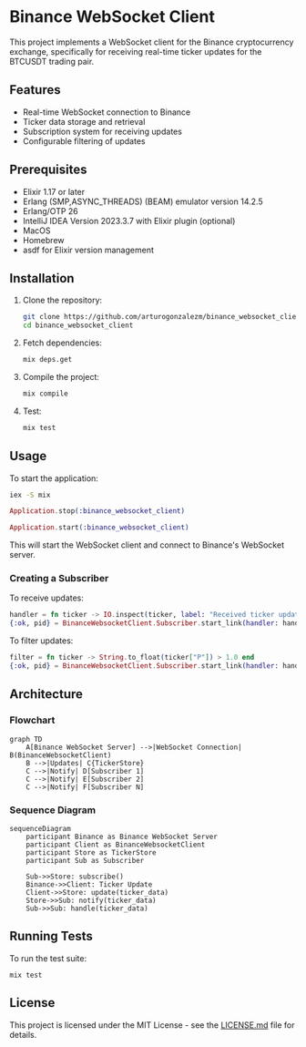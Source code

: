 # Binance WebSocket Client

This project implements a WebSocket client for the Binance cryptocurrency exchange, specifically for receiving real-time ticker updates for the BTCUSDT trading pair.

## Features

- Real-time WebSocket connection to Binance
- Ticker data storage and retrieval
- Subscription system for receiving updates
- Configurable filtering of updates

## Prerequisites

- Elixir 1.17 or later
- Erlang (SMP,ASYNC_THREADS) (BEAM) emulator version 14.2.5
- Erlang/OTP 26
- IntelliJ IDEA Version 2023.3.7 with Elixir plugin (optional)
- MacOS
- Homebrew
- asdf for Elixir version management

## Installation

1. Clone the repository:
   ```bash
   git clone https://github.com/arturogonzalezm/binance_websocket_client.git
   cd binance_websocket_client
   ```

2. Fetch dependencies:
   ```bash
   mix deps.get
   ```

3. Compile the project:
   ```bash
   mix compile
   ```

4. Test:
   ```bash
   mix test
   ```

## Usage

To start the application:

```bash
iex -S mix
```

```elixir
Application.stop(:binance_websocket_client)
```

```elixir
Application.start(:binance_websocket_client)
```

This will start the WebSocket client and connect to Binance's WebSocket server.

### Creating a Subscriber

To receive updates:

```elixir
handler = fn ticker -> IO.inspect(ticker, label: "Received ticker update") end
{:ok, pid} = BinanceWebsocketClient.Subscriber.start_link(handler: handler)
```

To filter updates:

```elixir
filter = fn ticker -> String.to_float(ticker["P"]) > 1.0 end
{:ok, pid} = BinanceWebsocketClient.Subscriber.start_link(handler: handler, filter: filter)
```

## Architecture

### Flowchart

```mermaid
graph TD
    A[Binance WebSocket Server] -->|WebSocket Connection| B(BinanceWebsocketClient)
    B -->|Updates| C{TickerStore}
    C -->|Notify| D[Subscriber 1]
    C -->|Notify| E[Subscriber 2]
    C -->|Notify| F[Subscriber N]
```

### Sequence Diagram

```mermaid
sequenceDiagram
    participant Binance as Binance WebSocket Server
    participant Client as BinanceWebsocketClient
    participant Store as TickerStore
    participant Sub as Subscriber

    Sub->>Store: subscribe()
    Binance->>Client: Ticker Update
    Client->>Store: update(ticker_data)
    Store->>Sub: notify(ticker_data)
    Sub->>Sub: handle(ticker_data)
```

## Running Tests

To run the test suite:

```
mix test
```

## License

This project is licensed under the MIT License - see the [LICENSE.md](LICENSE.md) file for details.